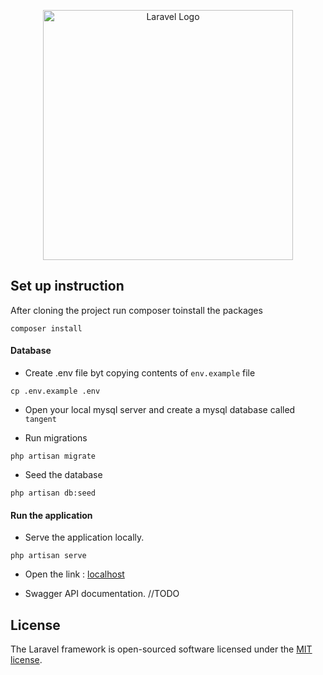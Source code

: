 <p align="center"><a href="https://laravel.com" target="_blank"><img src="https://tangentsolutions.co.za/wp-content/uploads/2021/09/tangent_logo_full_colour_400_1x.png" width="400" alt="Laravel Logo"></a></p>
 
## Set up instruction

After cloning the project run composer toinstall the packages

`composer install`

 #### Database
 
  - Create .env file byt copying contents of `env.example` file

  `cp .env.example .env`
  
  - Open your local mysql server and create a mysql database called `tangent`

  - Run migrations

 `php artisan migrate`

  - Seed the database 

  `php artisan db:seed`

  #### Run the application

  - Serve the application locally.
  
  `php artisan serve`

  - Open the link : [localhost](http://localhost:8000/)

  - Swagger API documentation.
   //TODO

## License

The Laravel framework is open-sourced software licensed under the [MIT license](https://opensource.org/licenses/MIT).

